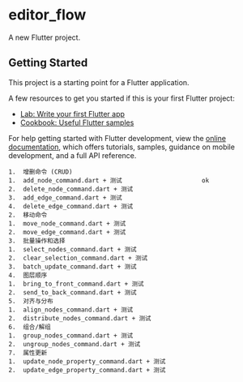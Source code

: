 # editor_flow

A new Flutter project.

## Getting Started

This project is a starting point for a Flutter application.

A few resources to get you started if this is your first Flutter project:

- [Lab: Write your first Flutter app](https://docs.flutter.dev/get-started/codelab)
- [Cookbook: Useful Flutter samples](https://docs.flutter.dev/cookbook)

For help getting started with Flutter development, view the
[online documentation](https://docs.flutter.dev/), which offers tutorials,
samples, guidance on mobile development, and a full API reference.

	1.	增删命令 (CRUD)
	1.	add_node_command.dart + 测试  					ok
	2.	delete_node_command.dart + 测试
	3.	add_edge_command.dart + 测试
	4.	delete_edge_command.dart + 测试
	2.	移动命令
	1.	move_node_command.dart + 测试
	2.	move_edge_command.dart + 测试
	3.	批量操作和选择
	1.	select_nodes_command.dart + 测试
	2.	clear_selection_command.dart + 测试
	3.	batch_update_command.dart + 测试
	4.	图层顺序
	1.	bring_to_front_command.dart + 测试
	2.	send_to_back_command.dart + 测试
	5.	对齐与分布
	1.	align_nodes_command.dart + 测试
	2.	distribute_nodes_command.dart + 测试
	6.	组合/解组
	1.	group_nodes_command.dart + 测试
	2.	ungroup_nodes_command.dart + 测试
	7.	属性更新
	1.	update_node_property_command.dart + 测试
	2.	update_edge_property_command.dart + 测试